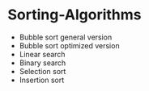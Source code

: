 # Sorting-Algorithms

* Bubble sort general version
* Bubble sort optimized version
* Linear search
* Binary search
* Selection sort
* Insertion sort
